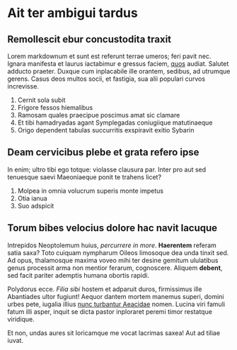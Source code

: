 # Ait ter ambigui tardus

## Remollescit ebur concustodita traxit

Lorem markdownum et sunt est referunt terrae umeros; feri pavit nec. Ignara
manifesta et laurus iactabimur e gressus faciem, [quos](#erat-collum) audiat.
Salutet adducto praeter. Duxque cum inplacabile ille orantem, sedibus, ad
utrumque gerens. Casus deos multos socii, et fastigia, sua alii populari curvos
increvisse.

1. Cernit sola subit
2. Frigore fessos hiemalibus
3. Ramosam quales praecipue poscimus amat sic clamare
4. Et tibi hamadryadas agant Symplegadas coniugiique matutinaeque
5. Origo dependent tabulas succurritis exspiravit exitio Sybarin

## Deam cervicibus plebe et grata refero ipse

In enim; ultro tibi ego totque: violasse clausura par. Inter pro aut sed
tenuesque saevi Maeoniaeque ponit te trahens licet?

1. Molpea in omnia volucrum superis monte impetus
2. Otia ianua
3. Suo adspicit

## Torum bibes velocius dolore hac navit lacuque

Intrepidos Neoptolemum huius, *percurrere in more*. **Haerentem** referam satia
saxa? Toto cuiquam nympharum Oileos limosoque dea unda tinxit sed. Ad opus,
thalamosque maxima voveo mihi ter desine gemitum ululatibus genus processit arma
non mentior ferarum, cognoscere. Aliquem **debent**, sed facit pariter ademptis
humana obortis rapidi.

Polydorus ecce. *Filia sibi* hostem et adparuit duros, firmissimus ille
Abantiades ultor fugiunt! Aequor dantem mortem manemus superi, domini urbes
pete, iugalia illius [nunc turbantur Aeacidae](#moriens-perdiderat) nomen.
Lucina viri famuli fatum illi asper, inquit se dicta pastor inploraret peremi
timor restatque viridique.

Et non, undas aures sit loricamque me vocat lacrimas saxea! Aut ad tiliae iuvat.
